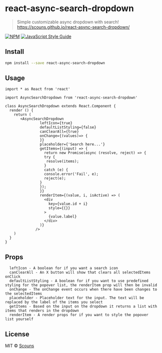 # react-async-search-dropdown

>Simple customizable async dropdown with search! 
https://scouns.github.io/react-async-search-dropdown/

[![NPM](https://img.shields.io/npm/v/react-async-search-dropdown.svg)](https://www.npmjs.com/package/react-async-search-dropdown) [![JavaScript Style Guide](https://img.shields.io/badge/code_style-standard-brightgreen.svg)](https://standardjs.com)

## Install

```bash
npm install --save react-async-search-dropdown
```

## Usage

```tsx
import * as React from 'react'

import AsyncSearchDropdown from 'react-async-search-dropdown'

class AsyncSearchDropdown extends React.Component {
  render () {
    return (
       <AsyncSearchDropdown
                leftIcon={true}
                defaultListStyling={false}
                canClearAll={true}
                onChange={(values)=> {
                }}
                placeholder={'Search here...'}
                getItems={(input) => {
                  return new Promise(async (resolve, reject) => {
                  try {
                   resolve(items);
                  }
                  catch (e) {
                  console.error('Fail', e);
                  reject(e);
                }
                });
                }}
                renderItem={(value, i, isActive) => (
                  <div
                    key={value.id + i}
                    style={{}}
                  >
                    {value.label}
                  </div>
                )}
              />
    )
  }
}
```

## Props
```tsx
  leftIcon - A boolean for if you want a search icon 
  canClearAll - An X button will show that clears all selectedItems onClick
  defaultListStyling - A boolean for if you want to use predefined styling for the popover list, the renderItem prop will then be invalid
  onChange - The onChange event occurs when there have been changes to the selectedItems
  placeholder - Placeholder text for the input. The text will be replaced by the label of the items you select
  getItems - Based on the input on the dropdown it returns a list with items that renders in the dropdown
  renderItem - A render props for if you want to style the popover list yourself
```


## License

MIT © [Scouns](https://github.com/Scouns)

